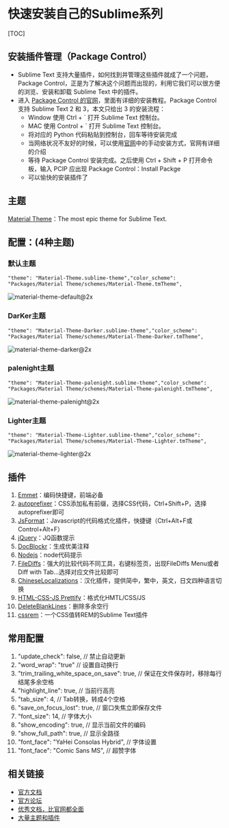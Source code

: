 # 快速安装自己的Sublime系列

[TOC]

## 安装插件管理（Package Control）

* Sublime Text 支持大量插件，如何找到并管理这些插件就成了一个问题，Package Control，正是为了解决这个问题而出现的，利用它我们可以很方便的浏览、安装和卸载 Sublime Text 中的插件。
* 进入 [Package Control 的官网](https://packagecontrol.io/installation)，里面有详细的安装教程。Package Control 支持 Sublime Text 2 和 3，本文只给出 3 的安装流程：
    * Window 使用 Ctrl + ` 打开 Sublime Text 控制台。
    * MAC 使用 Control + ` 打开 Sublime Text 控制台。
    * 将对应的 Python 代码粘贴到控制台，回车等待安装完成
    * 当网络状况不友好的时候，可以使用[官网](https://packagecontrol.io/installation)中的手动安装方式，官网有详细的介绍
    * 等待 Package Control 安装完成。之后使用 Ctrl + Shift + P 打开命令板，输入 PCIP 应出现 Package Control：Install Packge
    * 可以愉快的安装插件了

## 主题
[Material Theme](http://equinsuocha.io/material-theme/#/default)：The most epic theme for Sublime Text.

## 配置：(4种主题)

### 默认主题
```
"theme": "Material-Theme.sublime-theme","color_scheme": 
"Packages/Material Theme/schemes/Material-Theme.tmTheme",
```
![material-theme-default@2x](http://p1fg8xetu.bkt.clouddn.com/material-theme-default@2x.png)
### DarKer主题
```
"theme": "Material-Theme-Darker.sublime-theme","color_scheme": 
"Packages/Material Theme/schemes/Material-Theme-Darker.tmTheme",
```
![material-theme-darker@2x](http://p1fg8xetu.bkt.clouddn.com/material-theme-darker@2x.png)
### palenight主题
```
"theme": "Material-Theme-palenight.sublime-theme","color_scheme": 
"Packages/Material Theme/schemes/Material-Theme-palenight.tmTheme",
```
![material-theme-palenight@2x](http://p1fg8xetu.bkt.clouddn.com/material-theme-palenight@2x.png)
### Lighter主题
```
"theme": "Material-Theme-Lighter.sublime-theme","color_scheme": 
"Packages/Material Theme/schemes/Material-Theme-Lighter.tmTheme",
```
![material-theme-lighter@2x](http://p1fg8xetu.bkt.clouddn.com/material-theme-lighter@2x.png)
## 插件
1. [Emmet](https://packagecontrol.io/packages/Emmet)：编码快捷键，前端必备
2. [autoprefixer](https://packagecontrol.io/packages/Autoprefixer)：CSS添加私有前缀，选择CSS代码，Ctrl+Shift+P，选择autoprefixer即可
3. [Js​Format](https://packagecontrol.io/packages/JsFormat)：Javascript的代码格式化插件，快捷键（Ctrl+Alt+F或Control+Alt+F）
4. [jQuery](https://packagecontrol.io/packages/jQuery)：JQ函数提示
5. [Doc​Blockr](https://packagecontrol.io/packages/DocBlockr)：生成优美注释
6. [Nodejs](https://packagecontrol.io/packages/Nodejs)：node代码提示
7. [File​Diffs](https://packagecontrol.io/packages/FileDiffs)：强大的比较代码不同工具，右键标签页，出现FileDiffs Menu或者Diff with Tab…选择对应文件比较即可
8. [Chinese​Localizations](https://packagecontrol.io/packages/ChineseLocalizations)：汉化插件，提供简中，繁中，英文，日文四种语言切换
9. [HTML-CSS-JS Prettify](https://packagecontrol.io/packages/HTML-CSS-JS%20Prettify)：格式化HMTL/CSS/JS
10. [Delete​Blank​Lines](https://packagecontrol.io/packages/DeleteBlankLines)：删除多余空行
11. [cssrem](https://github.com/flashlizi/cssrem)：一个CSS值转REM的Sublime Text插件

## 常用配置
1. "update_check": false, // 禁止自动更新
2. "word_wrap": "true" // 设置自动换行
3. "trim_trailing_white_space_on_save": true, // 保证在文件保存时，移除每行结尾多余空格
4. "highlight_line": true, // 当前行高亮
5. "tab_size": 4, // Tab转换，转成4个空格
6. "save_on_focus_lost": true, // 窗口失焦立即保存文件
7. "font_size": 14, // 字体大小
8. "show_encoding": true, // 显示当前文件的编码
9. "show_full_path": true, // 显示全路径
10. "font_face": "YaHei Consolas Hybrid", // 字体设置
11. "font_face": "Comic Sans MS", // 超赞字体

## 相关链接
* [官方文档](http://www.sublimetext.com/docs/3/)
* [官方论坛](https://forum.sublimetext.com/)
* [优秀文档，比官网都全面](http://sublime-text-unofficial-documentation.readthedocs.io/en/latest/)
* [大量主题和插件](https://packagecontrol.io/)


